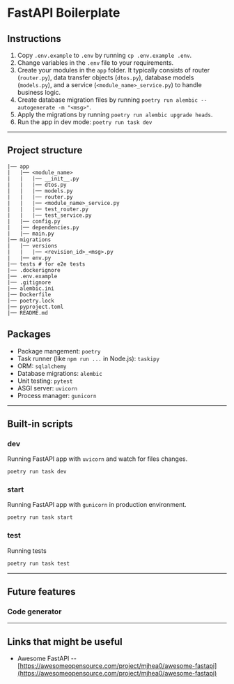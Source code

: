# FastAPI Boilerplate

## Instructions

1. Copy `.env.example` to `.env` by running `cp .env.example .env`.
2. Change variables in the `.env` file to your requirements.
3. Create your modules in the `app` folder. It typically consists of router (`router.py`), data transfer objects (`dtos.py`), database models (`models.py`), and a service (`<module_name>_service.py`) to handle business logic.
4. Create database migration files by running `poetry run alembic --autogenerate -m "<msg>"`.
5. Apply the migrations by running `poetry run alembic upgrade heads`.
6. Run the app in dev mode: `poetry run task dev`

---

## Project structure

```
|── app
|   |── <module_name>
|   |   |── __init__.py
|   |   |── dtos.py
|   |   |── models.py
|   |   |── router.py
|   |   |── <module_name>_service.py
|   |   |── test_router.py
|   |   |── test_service.py
|   |── config.py
|   |── dependencies.py
|   |── main.py
|── migrations
|   |── versions
|   |   |── <revision_id>_<msg>.py
|   |── env.py
|── tests # for e2e tests
|── .dockerignore
|── .env.example
|── .gitignore
|── alembic.ini
|── Dockerfile
|── poetry.lock
|── pyproject.toml
|── README.md
```

## Packages

- Package mangement: `poetry`
- Task runner (like `npm run ...` in Node.js): `taskipy`
- ORM: `sqlalchemy`
- Database migrations: `alembic`
- Unit testing: `pytest`
- ASGI server: `uvicorn`
- Process manager: `gunicorn`

---

## Built-in scripts

### dev

Running FastAPI app with `uvicorn` and watch for files changes.

```bash
poetry run task dev
```

### start

Running FastAPI app with `gunicorn` in production environment.

```bash
poetry run task start
```

### test

Running tests

```bash
poetry run task test
```

---

## Future features

### Code generator

---

## Links that might be useful

- Awesome FastAPI -- [https://awesomeopensource.com/project/mjhea0/awesome-fastapi](https://awesomeopensource.com/project/mjhea0/awesome-fastapi)
